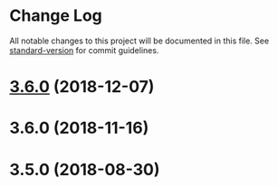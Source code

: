 # Change Log

All notable changes to this project will be documented in this file. See [standard-version](https://github.com/conventional-changelog/standard-version) for commit guidelines.

# [3.6.0](https://github.com/Originate/text-runner/compare/v3.0.0-rc4...v3.6.0) (2018-12-07)



# 3.6.0 (2018-11-16)



# 3.5.0 (2018-08-30)
